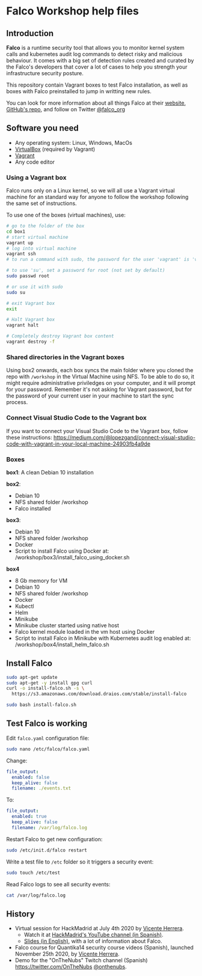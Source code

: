 # Falco Workshop help files

## Introduction

**Falco** is a runtime security tool that allows you to monitor kernel system calls and kubernetes audit log commands to detect risky and malicious behaviour. It comes with a big set of detection rules created and curated by the Falco's developers that cover a lot of cases to help you strength your infrastructure security posture.

This repository contain Vagrant boxes to test Falco installation, as well as boxes with Falco preinstalled to jump in writting new rules.

You can look for more information about all things Falco at their [website](https://falco.org/), [GitHub's repo](https://github.com/falcosecurity/falco), and follow on Twitter [@falco_org](https://twitter.com/falco_org)

## Software you need

* Any operating system: Linux, Windows, MacOs
* [VirtualBox](https://www.virtualbox.org) (required by Vagrant)
* [Vagrant](https://www.vagrantup.com/)
* Any code editor

### Using a Vagrant box

Falco runs only on a Linux kernel, so we will all use a Vagrant virtual machine for an standard way for anyone to follow the workshop following the same set of instructions. 

To use one of the boxes (virtual machines), use:
```bash
# go to the folder of the box
cd box1
# start virtual machine
vagrant up
# log into virtual machine
vagrant ssh
# to run a command with sudo, the password for the user 'vagrant' is 'vagrant'

# to use 'su', set a password for root (not set by default)
sudo passwd root

# or use it with sudo
sudo su

# exit Vagrant box
exit

# Halt Vagrant box
vagrant halt

# Completely destroy Vagrant box content
vagrant destroy -f
```
### Shared directories in the Vagrant boxes

Using box2 onwards, each box syncs the main folder where you cloned the repo with `/workshop` in the Virtual Machine using NFS. To be able to do so, it might require administrative priviledges on your computer, and it will prompt for your password. Remember it's not asking for Vagrant password, but for the password of your current user in your machine to start the sync process.

### Connect Visual Studio Code to the Vagrant box

If you want to connect your Visual Studio Code to the Vagrant box, follow these instructions:
https://medium.com/@lopezgand/connect-visual-studio-code-with-vagrant-in-your-local-machine-24903fb4a9de

### Boxes

**box1**: A clean Debian 10 installation

**box2**: 
 * Debian 10
 * NFS shared folder /workshop
 * Falco installed

**box3**: 
* Debian 10 
* NFS shared folder /workshop
* Docker
* Script to install Falco using Docker at: /workshop/box3/install_falco_using_docker.sh

**box4**
 * 8 Gb memory for VM
 * Debian 10
 * NFS shared folder /workshop
 * Docker
 * Kubectl
 * Helm
 * Minikube
 * Minikube cluster started using native host
 * Falco kernel module loaded in the vm host using Docker
 * Script to install Falco in Minikube with Kubernetes audit log enabled at: /workshop/box4/install_helm_falco.sh

## Install Falco

```bash
sudo apt-get update
sudo apt-get -y install gpg curl
curl -o install-falco.sh -s \
  https://s3.amazonaws.com/download.draios.com/stable/install-falco

sudo bash install-falco.sh
```

## Test Falco is working

Edit `falco.yaml` configuration file:

```bash
sudo nano /etc/falco/falco.yaml
```

Change:

```yaml
file_output:
  enabled: false
  keep_alive: false
  filename: ./events.txt
```

To:

```yaml
file_output:
  enabled: true
  keep_alive: false
  filename: /var/log/falco.log
```

Restart Falco to get new configuration:

```bash
sudo /etc/init.d/falco restart
```

Write a test file to `/etc` folder so it triggers a security event:

```bash
sudo touch /etc/test
```

Read Falco logs to see all security events:

```bash
cat /var/log/falco.log
```
## History

* Virtual session for HackMadrid at July 4th 2020 by [Vicente Herrera](https://twitter.com/vicen_herrera).
  * Watch it at [HackMadrid's YouTube channel (in Spanish)](https://www.youtube.com/channel/UCSfK57ch6tQHzUuc1_-YbcA).
  * [Slides (in English)](https://bit.ly/falcoworkshop), with a lot of information about Falco.
* Falco course for Quantika14 security course videos (Spanish), launched November 25th 2020, by [Vicente Herrera](https://twitter.com/vicen_herrera).
* Demo for the "OnTheNubs" Twitch channel (Spanish) https://twitter.com/OnTheNubs [@onthenubs](https://twitter.com/OnTheNubs).
